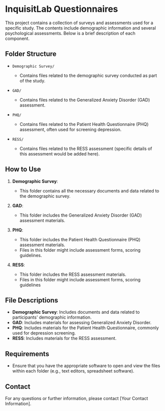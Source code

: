 
# InquisitLab Questionnaires

This project contains a collection of surveys and assessments used for a specific study. The contents include demographic information and several psychological assessments. Below is a brief description of each component.

## Folder Structure

- `Demographic Survey/`
  - Contains files related to the demographic survey conducted as part of the study.
  
- `GAD/`
  - Contains files related to the Generalized Anxiety Disorder (GAD) assessment.
  
- `PHQ/`
  - Contains files related to the Patient Health Questionnaire (PHQ) assessment, often used for screening depression.
  
- `RESS/`
  - Contains files related to the RESS assessment (specific details of this assessment would be added here).

## How to Use

1. **Demographic Survey**:
   - This folder contains all the necessary documents and data related to the demographic survey.

2. **GAD**:
   - This folder includes the Generalized Anxiety Disorder (GAD) assessment materials.

3. **PHQ**:
   - This folder includes the Patient Health Questionnaire (PHQ) assessment materials.
   - Files in this folder might include assessment forms, scoring guidelines.

4. **RESS**:
   - This folder includes the RESS assessment materials.
   - Files in this folder might include assessment forms, scoring guidelines

## File Descriptions

- **Demographic Survey**: Includes documents and data related to participants' demographic information.
- **GAD**: Includes materials for assessing Generalized Anxiety Disorder.
- **PHQ**: Includes materials for the Patient Health Questionnaire, commonly used for depression screening.
- **RESS**: Includes materials for the RESS assessment.

## Requirements

- Ensure that you have the appropriate software to open and view the files within each folder (e.g., text editors, spreadsheet software).

## Contact

For any questions or further information, please contact [Your Contact Information].
